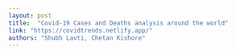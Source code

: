 ```yaml
---
layout: post
title:  "Covid-19 Cases and Deaths analysis around the world"
link: "https://covidtrends.netlify.app/"
authors: "Shubh Lavti, Chetan Kishore"
---
```

